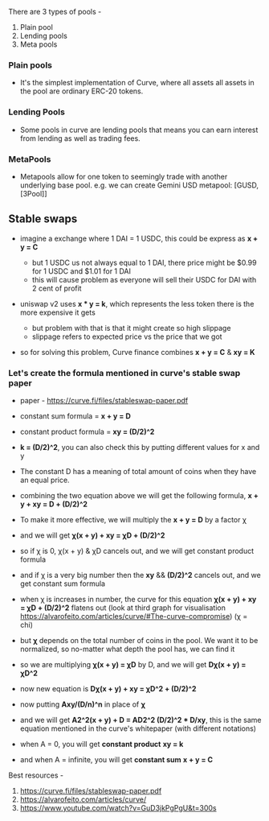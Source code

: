 There are 3 types of pools -

1. Plain pool
2. Lending pools
3. Meta pools

### Plain pools

- It's the simplest implementation of Curve, where all assets all assets in the pool are ordinary ERC-20 tokens.

### Lending Pools

- Some pools in curve are lending pools that means you can earn interest from lending as well as trading fees.

### MetaPools

- Metapools allow for one token to seemingly trade with another underlying base pool. e.g. we can create Gemini USD metapool: [GUSD, [3Pool]]

## Stable swaps

- imagine a exchange where 1 DAI = 1 USDC, this could be express as **x + y = C**
    - but 1 USDC us not always equal to 1 DAI, there price might be $0.99 for 1 USDC and $1.01 for 1 DAI
    - this will cause problem as everyone will sell their USDC for DAI with 2 cent of profit

- uniswap v2 uses **x * y = k**, which represents the less token there is the more expensive it gets
    - but problem with that is that it might create so high slippage
    - slippage refers to expected price vs the price that we got

- so for solving this problem, Curve finance combines **x + y = C** & **xy = K** 

### Let's create the formula mentioned in curve's stable swap paper 

- paper - https://curve.fi/files/stableswap-paper.pdf

- constant sum formula = **x + y = D**

- constant product formula = **xy = (D/2)^2**

- **k = (D/2)^2**, you can also check this by putting different values for x and y

- The constant D has a meaning of total amount of coins when they have an equal price.

- combining the two equation above we will get the following formula, **x + y + xy = D + (D/2)^2**

- To make it more effective, we will multiply the **x + y = D** by a factor χ

- and we will get **χ(x + y) + xy = χD + (D/2)^2**

- so if χ is 0, χ(x + y) & χD cancels out, and we will get constant product formula

- and if χ is a very big number then the **xy** && **(D/2)^2** cancels out, and we get constant sum formula

- when χ is increases in number, the curve for this equation **χ(x + y) + xy = χD + (D/2)^2** flatens out (look at third graph for visualisation https://alvarofeito.com/articles/curve/#The-curve-compromise) (χ = chi)

- but **χ** depends on the total number of coins in the pool. We want it to be normalized, so no-matter what depth the pool has, we can find it

- so we are multiplying **χ(x + y) = χD** by D, and we will get **Dχ(x + y) = χD^2**

- now new equation is **Dχ(x + y) + xy = χD^2 + (D/2)^2**

- now putting **Axy/(D/n)^n** in place of **χ**

- and we will get **A2^2(x + y) + D = AD2^2 (D/2)^2 * D/xy**, this is the same equation mentioned in the curve's whitepaper (with different notations)

- when A = 0, you will get **constant product** **xy = k**

- and when A = infinite, you will get **constant sum** **x + y = C**


Best resources -
1. https://curve.fi/files/stableswap-paper.pdf
2. https://alvarofeito.com/articles/curve/
3. https://www.youtube.com/watch?v=GuD3jkPgPgU&t=300s
